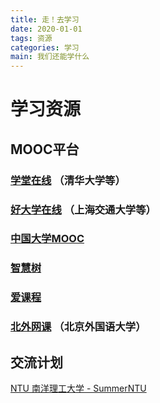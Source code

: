 ```yaml
---
title: 走！去学习
date: 2020-01-01
tags: 资源
categories: 学习
main: 我们还能学什么
---
```

# 学习资源
## MOOC平台
### [学堂在线](https://next.xuetangx.com)   （清华大学等）
### [好大学在线](https://www.cnmooc.org)    （上海交通大学等）
### [中国大学MOOC](https://www.icourse163.org)
### [智慧树](https://www.zhihuishu.com)
### [爱课程](http://www.icourses.cn)
### [北外网课](https://www.beiwaiclass.com) （北京外国语大学）
## 交流计划
[NTU 南洋理工大学 - SummerNTU](https://global.ntu.edu.sg/GMP/GEMTrailblazer/SummerProgramme/Pages/SummerNTU.aspx)